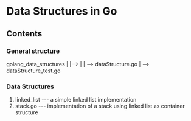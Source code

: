 # Data Structures in Go #


## Contents ##

### General structure ###
golang_data_structures
|
|--> <data structure directory>
			|
			| --> dataStructure.go
			| --> dataStructure_test.go

### Data Structures ###
1. linked_list --- a simple linked list implementation
2. stack.go --- implementation of a stack using linked list as container structure

